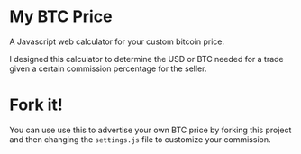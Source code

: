 # My BTC Price

A Javascript web calculator for your custom bitcoin price.

I designed this calculator to determine the USD or BTC needed for a trade given a certain commission percentage for the seller.

# Fork it!

You can use use this to advertise your own BTC price by forking this project and then changing the `settings.js` file to customize your commission.
